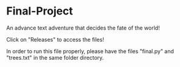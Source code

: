 # Final-Project
An advance text adventure that decides the fate of the world! 

Click on "Releases" to access the files!

In order to run this file properly, please have the files "final.py" and "trees.txt" in the same folder directory.
